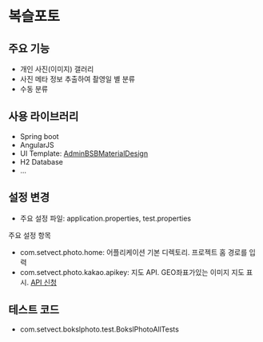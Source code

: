 복슬포토
==================================================

주요 기능
--------------------------------------

- 개인 사진(이미지) 갤러리
- 사진 메타 정보 추출하여 촬영일 별 분류
- 수동 분류

사용 라이브러리
--------------------------------------

- Spring boot
- AngularJS
- UI Template: [AdminBSBMaterialDesign](https://gurayyarar.github.io/AdminBSBMaterialDesign)
- H2 Database
- ...

설정 변경
--------------------------------------
- 주요 설정 파일: application.properties, test.properties

주요 설정 항목 
- com.setvect.photo.home: 어플리케이션 기본 디렉토리. 프로젝트 홈 경로를 입력
- com.setvect.photo.kakao.apikey: 지도 API. GEO좌표가있는 이미지 지도 표시. [API 신청](http://apis.map.daum.net "API 신청")

테스트 코드
--------------------------------------
- com.setvect.bokslphoto.test.BokslPhotoAllTests
